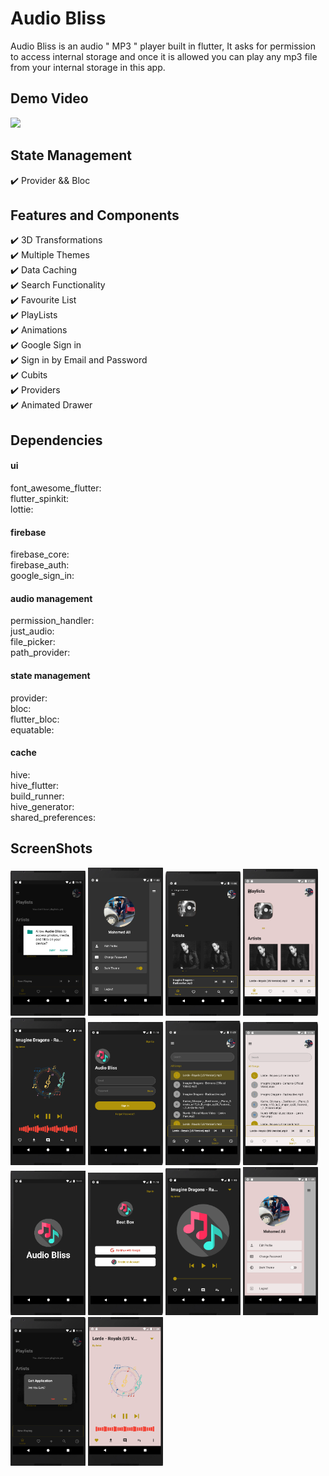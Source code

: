 # Audio Bliss

Audio Bliss is an audio " MP3 " player built in flutter, It asks for permission to access internal storage and once it is allowed you can play any mp3 file from your internal storage in this app.

## Demo Video
<a href="https://youtu.be/CVM6yRjbXZk?si=4_Ji4rwQD04KumOy"><img src="https://upload.wikimedia.org/wikipedia/commons/thumb/e/e1/Logo_of_YouTube_%282015-2017%29.svg/2560px-Logo_of_YouTube_%282015-2017%29.svg.png" width="170"></img></a>


## State Management

✔️ Provider && Bloc <br />

## Features and Components

✔️ 3D Transformations <br />
✔️ Multiple Themes <br />
✔️ Data Caching <br />
✔️ Search Functionality <br />
✔️ Favourite List <br />
✔️ PlayLists <br />
✔️ Animations <br />
✔️ Google Sign in <br />
✔️ Sign in by Email and Password <br />
✔️ Cubits <br />
✔️ Providers <br />
✔️ Animated Drawer <br />

## Dependencies

#### ui        
font_awesome_flutter:       
flutter_spinkit:        
lottie:     

#### firebase
firebase_core:      
firebase_auth:      
google_sign_in:     


#### audio management
permission_handler:     
just_audio:     
file_picker:        
path_provider:      

#### state management
provider:       
bloc:       
flutter_bloc:       
equatable:      

#### cache
hive:       
hive_flutter:       
build_runner:       
hive_generator:     
shared_preferences:     

## ScreenShots

<p float="left">
  <img src="https://github.com/mo7amedaliEbaid/audio-bliss/blob/b262689ba345c375a8e147c9a4c8b1cf0b70774a/audiobliss_screenshots/ask_permission.png" width="120" />
  <img src="https://github.com/mo7amedaliEbaid/audio-bliss/blob/b262689ba345c375a8e147c9a4c8b1cf0b70774a/audiobliss_screenshots/drawer_dark.png" width="120" /> 
  <img src="https://github.com/mo7amedaliEbaid/audio-bliss/blob/b262689ba345c375a8e147c9a4c8b1cf0b70774a/audiobliss_screenshots/home_dark.png" width="120" />
   <img src="https://github.com/mo7amedaliEbaid/audio-bliss/blob/b262689ba345c375a8e147c9a4c8b1cf0b70774a/audiobliss_screenshots/home_light.png" width="120" />
   <img src="https://github.com/mo7amedaliEbaid/audio-bliss/blob/b262689ba345c375a8e147c9a4c8b1cf0b70774a/audiobliss_screenshots/playing_dark.png" width="120" />
   <img src="https://github.com/mo7amedaliEbaid/audio-bliss/blob/b262689ba345c375a8e147c9a4c8b1cf0b70774a/audiobliss_screenshots/signin.png" width="120" />
   <img src="https://github.com/mo7amedaliEbaid/audio-bliss/blob/b262689ba345c375a8e147c9a4c8b1cf0b70774a/audiobliss_screenshots/songs_dark.png" width="120" />
   <img src="https://github.com/mo7amedaliEbaid/audio-bliss/blob/b262689ba345c375a8e147c9a4c8b1cf0b70774a/audiobliss_screenshots/songs_light.png" width="120" />
   <img src="https://github.com/mo7amedaliEbaid/audio-bliss/blob/b262689ba345c375a8e147c9a4c8b1cf0b70774a/audiobliss_screenshots/splash.png" width="120" />
   <img src="https://github.com/mo7amedaliEbaid/audio-bliss/blob/b262689ba345c375a8e147c9a4c8b1cf0b70774a/audiobliss_screenshots/signin1.png" width="120" />
   <img src="https://github.com/mo7amedaliEbaid/audio-bliss/blob/b262689ba345c375a8e147c9a4c8b1cf0b70774a/audiobliss_screenshots/playing_off.png" width="120" />
   <img src="https://github.com/mo7amedaliEbaid/audio-bliss/blob/b262689ba345c375a8e147c9a4c8b1cf0b70774a/audiobliss_screenshots/drawe_light.png" width="120" />
   <img src="https://github.com/mo7amedaliEbaid/audio-bliss/blob/b262689ba345c375a8e147c9a4c8b1cf0b70774a/audiobliss_screenshots/close_app.png" width="120" />
   <img src="https://github.com/mo7amedaliEbaid/audio-bliss/blob/c81425c44c0615bc3d6aa5641ec48d77ec9189bf/audiobliss_screenshots/playing_light.png" width="120" />
</p>


